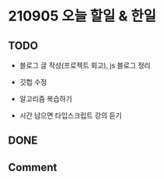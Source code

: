 # 210905 오늘 할일 & 한일

## TODO

- 블로그 글 작성(프로젝트 회고), js 블로그 정리

- 깃헙 수정

- 알고리즘 복습하기

- 시간 남으면 타입스크립트 강의 듣기

## DONE

## Comment

